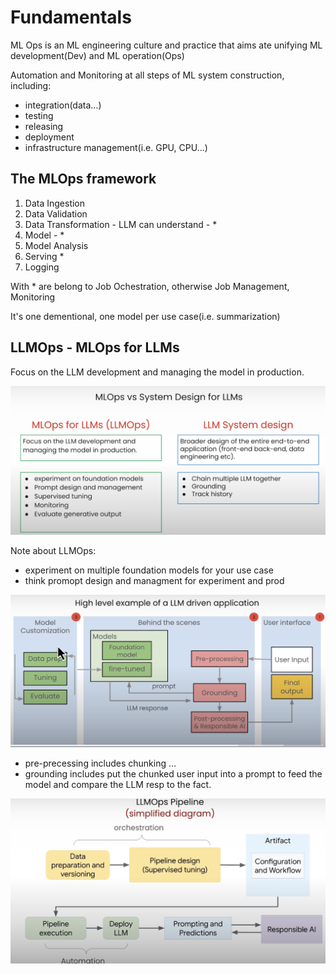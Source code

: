 # Fundamentals

ML Ops is an ML engineering culture and practice that aims ate unifying ML development(Dev) and ML operation(Ops)

Automation and Monitoring at all steps of ML system construction, including:
- integration(data...)
- testing
- releasing
- deployment
- infrastructure management(i.e. GPU, CPU...)

## The MLOps framework

1. Data Ingestion
2. Data Validation
3. Data Transformation - LLM can understand - *
4. Model - *
5. Model Analysis
6. Serving *
7. Logging

With * are belong to Job Ochestration, otherwise Job Management, Monitoring

It's one dementional, one model per use case(i.e. summarization)

## LLMOps - MLOps for LLMs

Focus on the LLM development and managing the model in production.

![dia](doc-data/llm-sys-design1.png)


Note about LLMOps:
- experiment on multiple foundation models for your use case
- think promopt design and managment for experiment and prod


![dia](doc-data/LLM-APP-example.png)

- pre-precessing includes chunking ...
- grounding includes put the chunked user input into a prompt to feed the model and compare the LLM resp to the fact.

![dia](doc-data/llmops-pipeline.png)
